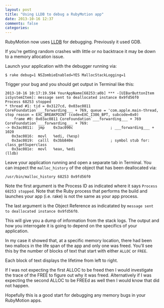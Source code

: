 ```yaml
---
layout: post
title: "Using LLDB to debug a RubyMotion app"
date: 2013-10-16 12:37
comments: false
categories: 
---
```


RubyMotion now uses [LLDB](http://lldb.llvm.org/) for debugging. Previously it
used GDB.

If you're getting random crashes with little or no backtrace it may be down to
a memory allocation issue.

Launch your application with the debugger running via:

    $ rake debug=1 NSZombieEnabled=YES MallocStackLogging=1

Trigger your bug and you should get output in Terminal like this:

    2013-10-16 10:17:19.594 YourAppName[68253:a0b] *** -[UIBarButtonItem isSystemItem]: message sent to deallocated instance 0x9fd56f0
    Process 68253 stopped
    * thread #1: tid = 0x3127cd, 0x03ac0811 CoreFoundation`___forwarding___ + 769, queue = 'com.apple.main-thread, stop reason = EXC_BREAKPOINT (code=EXC_I386_BPT, subcode=0x0)
        frame #0: 0x03ac0811 CoreFoundation`___forwarding___ + 769
    CoreFoundation`___forwarding___ + 769:
    -> 0x3ac0811:  jmp    0x3ac090c                 ; ___forwarding___ + 1020
       0x3ac0816:  movl   %edi, (%esp)
       0x3ac0819:  calll  0x3bb840e                 ; symbol stub for: class_getSuperclass
       0x3ac081e:  movl   %eax, %edi
    (lldb)

Leave your application running and open a separate tab in Terminal. You can
inspect the `malloc_history` of the object that has been deallocated via:

    /usr/bin/malloc_history 68253 0x9fd56f0

Note the first argument is the Process ID as indicated where it says
`Process 68253 stopped`. Note that the Ruby process that performs the build and
launches your app (i.e. rake) is not the same as your app process.

The last argument is the Object Reference as indicatated by `message sent to deallocated instance 0x9fd56f0`.

This will give you a dump of information from the stack logs. The output and how
you interrogate it is going to depend on the specifics of your application.

In my case it showed that, at a specific memory location, there had been two
mallocs in the life span of the app and only one was freed. You'll see this by
the number of blocks of text that start with either `ALLOC` or `FREE`.

Each block of text displays the lifetime from left to right.

If I was not expecting the first ALLOC to be freed then I would investigate the
trace of the FREE to figure out why it was freed. Alternatively if I was expecting
the second ALLOC to be FREEd as well then I would know that did not happen.

Hopefully this is a good start for debugging any memory bugs in your RubyMotion apps.